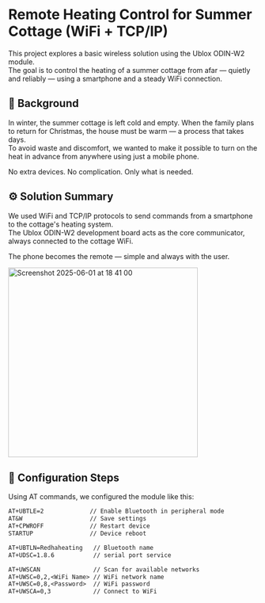 # Remote Heating Control for Summer Cottage (WiFi + TCP/IP)

This project explores a basic wireless solution using the Ublox ODIN-W2 module.  
The goal is to control the heating of a summer cottage from afar — quietly and reliably — using a smartphone and a steady WiFi connection.

## 🌱 Background

In winter, the summer cottage is left cold and empty. When the family plans to return for Christmas, the house must be warm — a process that takes days.  
To avoid waste and discomfort, we wanted to make it possible to turn on the heat in advance from anywhere using just a mobile phone.

No extra devices. No complication. Only what is needed.

## ⚙️ Solution Summary

We used WiFi and TCP/IP protocols to send commands from a smartphone to the cottage's heating system.  
The Ublox ODIN-W2 development board acts as the core communicator, always connected to the cottage WiFi.

The phone becomes the remote — simple and always with the user.

<img width="383" alt="Screenshot 2025-06-01 at 18 41 00" src="https://github.com/user-attachments/assets/e3320520-dd06-4dc0-ac8f-720dcf68c68f" />


## 🔧 Configuration Steps

Using AT commands, we configured the module like this:

```txt
AT+UBTLE=2             // Enable Bluetooth in peripheral mode
AT&W                   // Save settings
AT+CPWROFF             // Restart device
STARTUP                // Device reboot

AT+UBTLN=Redhaheating   // Bluetooth name
AT+UDSC=1.8.6           // serial port service

AT+UWSCAN               // Scan for available networks
AT+UWSC=0,2,<WiFi Name> // WiFi network name
AT+UWSC=0,8,<Password>  // WiFi password
AT+UWSCA=0,3            // Connect to WiFi


